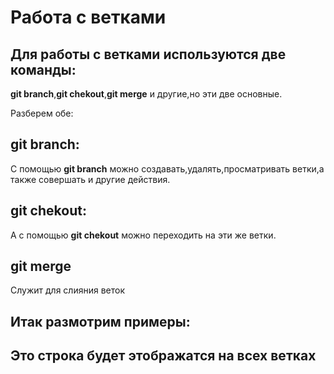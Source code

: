# Работа с ветками

## Для работы с ветками используются две команды:
__git branch__,__git chekout__,__git merge__ и другие,но эти две основные.

Разберем обе:

## __git branch__:
С помощью __git branch__ можно создавать,удалять,просматривать ветки,а также совершать и другие действия.

## __git chekout__:
А с помощью __git chekout__ можно переходить на эти же ветки.

## __git merge__
Служит для слияния веток

## Итак размотрим примеры:
## Это строка будет этображатся на всех ветках